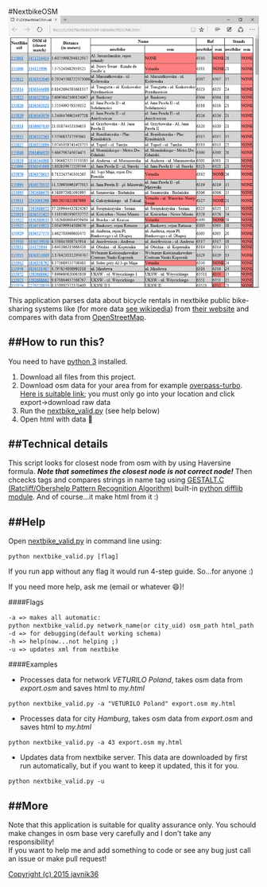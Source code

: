 #NextbikeOSM
![Demo](https://github.com/javnik36/NextbikeOSM/blob/master/demo.png)

This application parses data about bicycle rentals in nextbike public bike-sharing systems like (for more data [see wikipedia](https://en.wikipedia.org/wiki/Nextbike)) from [their website](https://nextbike.net/maps/nextbike-live.xml) and compares with data from [OpenStreetMap](http://www.openstreetmap.org).

##How to run this?
-------------
You need to have [python 3](https://www.python.org/downloads/) installed.<br>
1. Download all files from this project.<br>
2. Download osm data for your area from for example [overpass-turbo](http://overpass-turbo.eu/). [Here is suitable link](http://overpass-turbo.eu/s/an2); you must only go into your location and click export->download raw data<br>
3. Run the [nextbike_valid.py](https://github.com/javnik36/NextbikeOSM/blob/master/nextbike_valid.py) (see help below)<br>
4. Open html with data :lollipop:

##Technical details
-------------
This script looks for closest node from osm with by using Haversine formula. ***Note that sometimes the closest node is not correct node!*** Then chcecks tags and compares strings in name tag using [GESTALT.C (Ratcliff/Obershelp Pattern Recognition Algorithm)](http://collaboration.cmc.ec.gc.ca/science/rpn/biblio/ddj/Website/articles/DDJ/1988/8807/8807c/8807c.htm) built-in [python difflib module](https://docs.python.org/3.4/library/difflib.html). And of course...it make html from it :)

##Help
-------------
Open [nextbike_valid.py](https://github.com/javnik36/NextbikeOSM/blob/master/nextbike_valid.py) in command line using:
```
python nextbike_valid.py [flag]
```
If you run app without any flag it would run 4-step guide. So...for anyone :)

If you need more help, ask me (email or whatever :smile:)!

####Flags
```
-a => makes all automatic:
python nextbike_valid.py network_name(or city_uid) osm_path html_path
-d => for debugging(default working schema)
-h => help(now...not helping ;)
-u => updates xml from nextbike
```

####Examples
* Processes data for network *VETURILO Poland*, takes osm data from *export.osm* and saves html to *my.html*
```
python nextbike_valid.py -a "VETURILO Poland" export.osm my.html
```
* Processes data for city *Hamburg*, takes osm data from *export.osm* and saves html to *my.html*
```
python nextbike_valid.py -a 43 export.osm my.html
```
* Updates data from nextbike server. This data are downloaded by first run automatically, but if you want to keep it updated, this it for you.
```
python nextbike_valid.py -u
```

##More
-------------
Note that this application is suitable for quality assurance only. You schould make changes in osm base very carefully and I don't take any responsibility!<br>
If you want to help me and add something to code or see any bug just call an issue or make pull request!

[Copyright (c) 2015 javnik36](https://github.com/javnik36/NextbikeOSM/blob/master/LICENCE)
